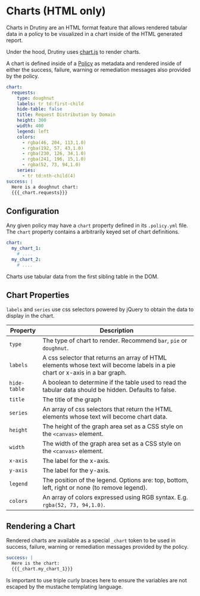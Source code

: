 # Charts (HTML only)

Charts in Drutiny are an HTML format feature that allows rendered tabular data
in a policy to be visualized in a chart inside of the HTML generated report.

Under the hood, Drutiny uses [chart.js](https://www.chartjs.org/) to render charts.

A chart is defined inside of a [Policy](policy.md) as metadata and rendered
inside of either the success, failure, warning or remediation messages also
provided by the policy.

```yaml
chart:
  requests:
    type: doughnut
    labels: tr td:first-child
    hide-table: false
    title: Request Distribution by Domain
    height: 300
    width: 400
    legend: left
    colors:
      - rgba(46, 204, 113,1.0)
      - rgba(192, 57, 43,1.0)
      - rgba(230, 126, 34,1.0)
      - rgba(241, 196, 15,1.0)
      - rgba(52, 73, 94,1.0)
    series:
      - tr td:nth-child(4)
success: |
  Here is a doughnut chart:
  {{{_chart.requests}}}
```

## Configuration

Any given policy may have a `chart` property defined in its `.policy.yml` file.
The `chart` property contains a arbitrarily keyed set of chart definitions.

```yaml
chart:
  my_chart_1:
    # ....
  my_chart_2:
    # ....
```

Charts use tabular data from the first sibling table in the DOM.

## Chart Properties
`labels` and `series` use css selectors powered by jQuery to obtain the data to
display in the chart.

Property     | Description
------------ | -----------
`type`       | The type of chart to render. Recommend `bar`, `pie` or `doughnut`.
`labels`     | A css selector that returns an array of HTML elements whose text will become labels in a pie chart or x-axis in a bar graph.
`hide-table` | A boolean to determine if the table used to read the tabular data should be hidden. Defaults to false.
`title`      | The title of the graph
`series`     | An array of css selectors that return the HTML elements whose text will become chart data.
`height`     | The height of the graph area set as a CSS style on the `<canvas>` element.
`width`      | The width of the graph area set as a CSS style on the `<canvas>` element.
`x-axis`     | The label for the x-axis.
`y-axis`     | The label for the y-axis.
`legend`     | The position of the legend. Options are: top, bottom, left, right or none (to remove legend).
`colors`     | An array of colors expressed using RGB syntax. E.g. `rgba(52, 73, 94,1.0)`.

## Rendering a Chart
Rendered charts are available as a special `_chart` token to be used in success,
failure, warning or remediation messages provided by the policy.

```yaml
success: |
  Here is the chart:
  {{{_chart.my_chart_1}}}
```

Is important to use triple curly braces here to ensure the variables are not
escaped by the mustache templating language.
